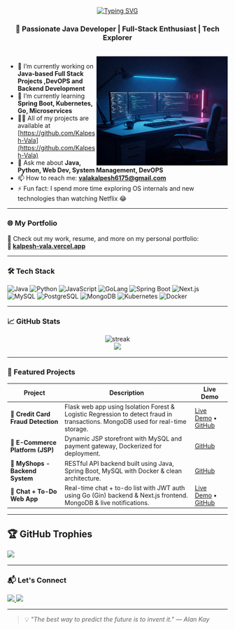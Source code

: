 <!-- README.md for GitHub Profile -->
<p align="center">
  <a href="https://git.io/typing-svg">
    <img src="https://readme-typing-svg.demolab.com?font=Fira+Code&weight=500&size=32&duration=6000&color=15BDF7&center=true&width=435&lines=a+!+Hi%F0%9F%91%8B%2C+I'm+Kalpesh+Vala+!+!+" alt="Typing SVG" />
  </a>
</p>
<h3 align="center">🚀 Passionate Java Developer | Full-Stack Enthusiast | Tech Explorer</h3>
<br>
<img align="right" alt="Coding" width="300" height="250" src="image.jpg">

- 🔭 I’m currently working on **Java-based Full Stack Projects ,DevOPS and Backend Development**
- 🌱 I’m currently learning **Spring Boot, Kubernetes, Go, Microservices**
- 👨‍💻 All of my projects are available at [https://github.com/Kalpesh-Vala](https://github.com/Kalpesh-Vala)
- 💬 Ask me about **Java, Python, Web Dev, System Management, DevOPS**
- 📫 How to reach me: **valakalpesh6175@gmail.com**
- ⚡ Fun fact: I spend more time exploring OS internals and new technologies than watching Netflix 😂

---


### 🌐 My Portfolio

🚀 Check out my work, resume, and more on my personal portfolio:  
**🔗 [kalpesh-vala.vercel.app](https://kalpesh-vala.vercel.app)**


---
### 🛠️ Tech Stack

<p align="left">
  <!-- Core Languages -->
  <img src="https://cdn.jsdelivr.net/gh/devicons/devicon/icons/java/java-original.svg" width="40" alt="Java" />
  <img src="https://cdn.jsdelivr.net/gh/devicons/devicon/icons/python/python-original.svg" width="40" alt="Python" />
  <img src="https://cdn.jsdelivr.net/gh/devicons/devicon/icons/javascript/javascript-original.svg" width="40" alt="JavaScript" />
  <img src="https://cdn.jsdelivr.net/gh/devicons/devicon/icons/go/go-original.svg" width="40" alt="GoLang" />

  <!-- Frameworks -->
  <img src="https://cdn.jsdelivr.net/gh/devicons/devicon/icons/spring/spring-original.svg" width="40" alt="Spring Boot" />
  <img src="https://cdn.jsdelivr.net/gh/devicons/devicon/icons/nextjs/nextjs-original.svg" width="40" alt="Next.js" />

  <!-- Databases -->
  <img src="https://cdn.jsdelivr.net/gh/devicons/devicon/icons/mysql/mysql-original.svg" width="40" alt="MySQL" />
  <img src="https://cdn.jsdelivr.net/gh/devicons/devicon/icons/postgresql/postgresql-original.svg" width="40" alt="PostgreSQL" />
  <img src="https://cdn.jsdelivr.net/gh/devicons/devicon/icons/mongodb/mongodb-original.svg" width="40" alt="MongoDB" />

  <!-- DevOps -->
  <img src="https://cdn.jsdelivr.net/gh/devicons/devicon/icons/kubernetes/kubernetes-plain.svg" width="40" alt="Kubernetes" />
  <img src="https://cdn.jsdelivr.net/gh/devicons/devicon/icons/docker/docker-original.svg" width="40" alt="Docker" />
</p>


---

### 📈 GitHub Stats

<p align="center">
  <img src="https://github-readme-streak-stats.herokuapp.com/?user=Kalpesh-Vala&theme=tokyonight" alt="streak"/>
  <br/>
  <img src="https://github-readme-stats.vercel.app/api/top-langs/?username=Kalpesh-Vala&layout=compact&theme=tokyonight" />
</p>

---

### 🚀 Featured Projects

| Project | Description | Live Demo |
|--------|-------------|------------|
| 🔐 **Credit Card Fraud Detection** | Flask web app using Isolation Forest & Logistic Regression to detect fraud in transactions. MongoDB used for real-time storage. | [Live Demo](https://credit-card-fraud-detection-2oay.onrender.com) • [GitHub](https://github.com/Kalpesh-Vala/Credit-Card-Fraud-Detection) |
| 🛒 **E-Commerce Platform (JSP)** | Dynamic JSP storefront with MySQL and payment gateway, Dockerized for deployment. | [GitHub](https://github.com/Kalpesh-Vala/JAVA-E-commerce) |
| 🧾 **MyShops - Backend System** | RESTful API backend built using Java, Spring Boot, MySQL with Docker & clean architecture. | [GitHub](https://github.com/Kalpesh-Vala/my-shops) |
| 💬 **Chat + To-Do Web App** | Real-time chat + to-do list with JWT auth using Go (Gin) backend & Next.js frontend. MongoDB & live notifications. | [Live Demo](https://go-next-chat.vercel.app) • [GitHub](https://github.com/Kalpesh-Vala/go-next-chat) |

---

## 🏆 GitHub Trophies
![](https://github-profile-trophy.vercel.app/?username=drashti-2005&theme=radical&no-frame=false&no-bg=true&margin-w=4)

---
### 📬 Let's Connect

<p>
  <a href="https://www.linkedin.com/in/kalpesh-vala-1b2458249" target="_blank">
    <img src="https://img.shields.io/badge/-Kalpesh%20Vala-blue?style=flat-square&logo=Linkedin&logoColor=white" />
  </a>
  <a href="mailto:valakalpesh6175@gmail.com">
    <img src="https://img.shields.io/badge/-Email-red?style=flat-square&logo=gmail&logoColor=white" />
  </a>
</p>

---

> 💡 *"The best way to predict the future is to invent it." — Alan Kay*

